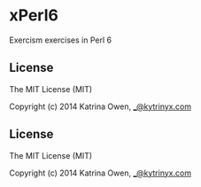 # xPerl6

Exercism exercises in Perl 6

## License

The MIT License (MIT)

Copyright (c) 2014 Katrina Owen, _@kytrinyx.com
## License
The MIT License (MIT)

Copyright (c) 2014 Katrina Owen, _@kytrinyx.com
